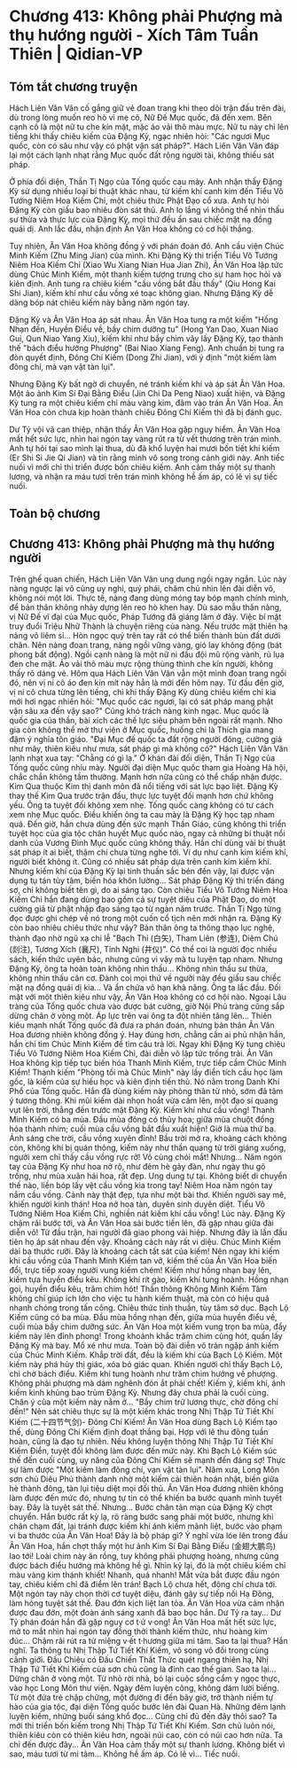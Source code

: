 # Chương 413: Không phải Phượng mà thụ hướng người - Xích Tâm Tuần Thiên | Qidian-VP

## Tóm tắt chương truyện

Hách Liên Vân Vân cố gắng giữ vẻ đoan trang khi theo dõi trận đấu trên đài, dù trong lòng muốn reo hò vì mẹ cô, Nữ Đế Mục quốc, đã đến xem. Bên cạnh cô là một nữ tu che kín mặt, mặc áo vải thô màu mực. Nữ tu này chỉ lên tiếng khi thấy chiêu kiếm của Đặng Kỳ, ngạc nhiên hỏi: "Các ngươi Mục quốc, còn có sâu như vậy có phật vận sát pháp?". Hách Liên Vân Vân đáp lại một cách lạnh nhạt rằng Mục quốc đất rộng người tài, không thiếu sát pháp.

Ở phía đối diện, Thần Tị Ngọ của Tống quốc cau mày. Anh nhận thấy Đặng Kỳ sử dụng nhiều loại bí thuật khác nhau, từ kiếm khí canh kim đến Tiểu Vô Tướng Niêm Hoa Kiếm Chỉ, một chiêu thức Phật Đạo cổ xưa. Anh tự hỏi Đặng Kỳ còn giấu bao nhiêu đòn sát thủ. Anh lo lắng vì không thể nhìn thấu sư thừa và thực lực của Đặng Kỳ, mọi thứ đều ẩn sau chiếc mặt nạ đồng quái dị. Anh lắc đầu, nhận định Ân Văn Hoa không có cơ hội thắng.

Tuy nhiên, Ân Văn Hoa không đồng ý với phán đoán đó. Anh cầu viện Chúc Minh Kiếm (Zhu Ming Jian) của mình. Khi Đặng Kỳ thi triển Tiểu Vô Tướng Niêm Hoa Kiếm Chỉ (Xiao Wu Xiang Nian Hua Jian Zhi), Ân Văn Hoa lập tức dùng Chúc Minh Kiếm, một thanh kiếm tượng trưng cho sự ham học hỏi và kiên định. Anh tung ra chiêu kiếm "cầu vồng bắt đầu thấy" (Qiu Hong Kai Shi Jian), kiếm khí như cầu vồng xé toạc không gian. Nhưng Đặng Kỳ dễ dàng bóp nát chiêu kiếm này bằng năm ngón tay.

Đặng Kỳ và Ân Văn Hoa áp sát nhau. Ân Văn Hoa tung ra một kiếm "Hồng Nhạn đến, Huyền Điểu về, bầy chim dưỡng tu" (Hong Yan Dao, Xuan Niao Gui, Qun Niao Yang Xiu), kiếm khí như bầy chim vây lấy Đặng Kỳ, tạo thành thế "bách điểu hướng Phượng" (Bai Niao Xiang Feng). Anh chuẩn bị tung ra đòn quyết định, Đông Chí Kiếm (Dong Zhi Jian), với ý định "một kiếm làm đông chí, mà vạn vật tàn lụi".

Nhưng Đặng Kỳ bất ngờ di chuyển, né tránh kiếm khí và áp sát Ân Văn Hoa. Một ảo ảnh Kim Sí Đại Bằng Điểu (Jin Chi Da Peng Niao) xuất hiện, và Đặng Kỳ tung ra một chiêu kiếm chỉ màu vàng kim, đâm vào trán Ân Văn Hoa. Ân Văn Hoa còn chưa kịp hoàn thành chiêu Đông Chí Kiếm thì đã bị đánh gục.

Dư Tỷ vội vã can thiệp, nhận thấy Ân Văn Hoa gặp nguy hiểm. Ân Văn Hoa mất hết sức lực, nhìn hai ngón tay vàng rút ra từ vết thương trên trán mình. Anh tự hỏi tại sao mình lại thua, dù đã khổ luyện hai mươi bốn tiết khí kiếm (Er Shi Si Jie Qi Jian) và tin rằng mình vô song trong cảnh giới này. Anh tiếc nuối vì mới chỉ thi triển được bốn chiêu kiếm. Anh cảm thấy một sự thanh lương, và nhận ra máu tươi trên trán mình không hề ấm áp, có lẽ vì sự tiếc nuối.

## Toàn bộ chương

## Chương 413: Không phải Phượng mà thụ hướng người

Trên ghế quan chiến, Hách Liên Vân Vân ung dung ngồi ngay ngắn.
Lúc này nàng ngược lại vô cùng uy nghi, quý phái, chăm chú nhìn lên đài diễn võ, không nói một lời.
Thực tế, nàng đang dùng móng tay bóp mạnh chính mình, để bản thân không nhảy dựng lên reo hò khen hay. Dù sao mẫu thân nàng, vị Nữ Đế vĩ đại của Mục quốc, Pháp Tướng đã giáng lâm ở đây.
Việc bí mật truy đuổi Triệu Nhữ Thành là chuyện riêng của nàng.
Nếu trước mặt thiên hạ nàng vô liêm sỉ...
Hòn ngọc quý trên tay rất có thể biến thành bùn đất dưới chân.
Nên nàng đoan trang, nàng ngồi vững vàng, gió lay không động (bát phong bất động).
Ngồi cạnh nàng là một nữ ni đầu đội mũ rộng vành, rủ lụa đen che mặt.
Áo vải thô màu mực rộng thùng thình che kín người, không thấy rõ dáng vẻ.
Hôm qua Hách Liên Vân Vân vẫn một mình đoan trang ngồi đó, nên vị ni cô áo đen kín mít này hẳn là mới đến hôm nay.
Từ đầu đến giờ, vị ni cô chưa từng lên tiếng, chỉ khi thấy Đặng Kỳ dùng chiêu kiếm chỉ kia mới hơi ngạc nhiên hỏi: "Mục quốc các ngươi, lại có sát pháp mang phật vận sâu xa đến vậy sao?"
Cũng khó trách nàng kinh ngạc.
Mục quốc là quốc gia của thần, bài xích các thế lực siêu phàm bên ngoài rất mạnh.
Nho gia còn không thể mở thư viện ở Mục quốc, huống chi là Thích gia mang đậm ý nghĩa tôn giáo.
"Đại Mục đế quốc ta đất rộng người đông, cường giả như mây, thiên kiêu như mưa, sát pháp gì mà không có?"
Hách Liên Vân Vân lạnh nhạt xua tay: "Chẳng có gì lạ."
Ở khán đài đối diện, Thần Tị Ngọ của Tống quốc cũng nhíu mày.
Người đại diện Mục quốc tham gia Hoàng Hà hội, chắc chắn không tầm thường. Mạnh hơn nữa cũng có thể chấp nhận được.
Kim Qua thuộc Kim thị danh môn đã nổi tiếng với sát lực bạo liệt. Đặng Kỳ thay thế Kim Qua trước trận đấu, thực lực tuyệt đối mạnh hơn chứ không yếu.
Ông ta tuyệt đối không xem nhẹ.
Tống quốc càng không có tư cách xem nhẹ Mục quốc.
Điều khiến ông ta cau mày là Đặng Kỳ học tạp nham quá. Đến giờ, hắn chưa dùng đến sức mạnh Thần Giáo, cũng không thi triển tuyệt học của gia tộc chân huyết Mục quốc nào, ngay cả những bí thuật nổi danh của Vương Đình Mục quốc cũng không thấy.
Hắn chỉ dùng vài bí thuật sát pháp ít ai biết, thậm chí chưa từng nghe tới.
Ví dụ như canh kim kiếm khí, người biết không ít. Cũng có nhiều sát pháp dựa trên canh kim kiếm khí.
Nhưng kiếm khí của Đặng Kỳ lại tinh thuần sắc bén đến vậy, lại được vận dụng tụ tán tùy tâm, biến hóa khôn lường... Sát pháp Đặng Kỳ thi triển đáng sợ, chỉ không biết tên gì, do ai sáng tạo.
Còn chiêu Tiểu Vô Tướng Niêm Hoa Kiếm Chỉ hắn đang dùng bao gồm cả sự tuyệt diệu của Phật Đạo, do một cường giả từ phật nhập đạo sáng tạo từ ngàn năm trước.
Thần Tị Ngọ từng đọc được ghi chép về nó trong một cuốn cổ tịch nên mới nhận ra.
Đặng Kỳ còn bao nhiêu chiêu thức như vậy?
Bản thân ông ta thông thạo lục nghệ, thành đạo nhờ ngũ xạ chi lễ "Bạch Thỉ (白矢), Tham Liên (参连), Diệm Chú (剡注), Tương Xích (襄尺), Tỉnh Nghi (井仪)".
Có thể coi là người đọc nhiều sách, kiến thức uyên bác, nhưng cũng vì vậy mà tu luyện tạp nham.
Nhưng Đặng Kỳ, ông ta hoàn toàn không nhìn thấu...
Không nhìn thấu sư thừa, không nhìn thấu căn cơ. Đành coi mọi thứ về người này đều giấu sau chiếc mặt nạ đồng quái dị kia...
Và ẩn chứa vô hạn khả năng.
Ông ta lắc đầu.
Đối mặt với một thiên kiêu như vậy, Ân Văn Hoa không có cơ hội nào.
Ngoại Lâu tràng của Tống quốc chưa vào được bát cường, giờ Nội Phủ tràng cũng sắp dừng chân ở vòng một.
Áp lực trên vai ông ta đột nhiên tăng lên...
Thiên kiêu mạnh nhất Tống quốc đã đưa ra phán đoán, nhưng bản thân Ân Văn Hoa đương nhiên không đồng ý.
Hay đúng hơn, chẳng cần ai phủ nhận hắn, hắn chỉ tìm Chúc Minh Kiếm để tìm câu trả lời.
Ngay khi Đặng Kỳ tung chiêu Tiểu Vô Tướng Niêm Hoa Kiếm Chỉ, đài diễn võ lập tức trống trải.
Ân Văn Hoa không kịp tiếp tục biến hóa Thanh Minh Kiếm, trực tiếp cầm Chúc Minh Kiếm!
Thanh kiếm "Phòng tối mà Chúc Minh" này lấy điển tích cầu học làm gốc, là kiếm của sự hiếu học và kiên định tiến thủ.
Nó nằm trong Danh Khí Phổ của Tống quốc.
Hắn đã dùng kiếm này phòng thân từ nhỏ, sớm đã tâm ý tương thông.
Khi mũi kiếm dài nhọn hoắt vừa cầm lên, một đạo sí quang vụt lên trời, thẳng đến trước mặt Đặng Kỳ.
Kiếm khí như cầu vồng!
Thanh Minh Kiếm có ba mùa.
Đầu mùa đông có thủy hoa; giữa mùa chuột đồng hóa thành nhím; cuối mùa cầu vồng bắt đầu xuất hiện!
Giờ là mùa thứ ba.
Ánh sáng che trời, cầu vồng xuyên đỉnh!
Bầu trời mở ra, khoảng cách không còn, không khí bị quán thông, kiếm này như thần quang từ trời giáng xuống, người xem chỉ thấy cầu vồng rực rỡ! Vô cùng chói mắt!
Nhưng...
Năm ngón tay của Đặng Kỳ như hoa nở rộ, như đêm hè gảy đàn, như ngày thu gõ trống, như mùa xuân hái hoa, rất đẹp. Ung dung tự tại. Không biết di chuyển thế nào, liền bóp lấy vệt cầu vồng kia trong tay!
Niêm Hoa năm ngón tay nắm cầu vồng.
Cảnh này thật đẹp, tựa như một bài thơ.
Khiến người say mê, khiến người kinh thán!
Hoa nở hoa tàn, duyên sinh duyên diệt.
Tiểu Vô Tướng Niêm Hoa Kiếm Chỉ, nghiền nát kiếm khí cầu vồng!
Lúc này.
Đặng Kỳ chậm rãi bước tới, và Ân Văn Hoa sải bước tiến lên, đã gặp nhau giữa đài diễn võ!
Từ đầu trận, hai người đã giao phong vài hiệp. Nhưng đây là lần đầu tiên họ áp sát nhau đến vậy.
Khoảng cách này rất vi diệu.
Chúc Minh Kiếm dài ba thước rưỡi.
Đây là khoảng cách tất sát của kiếm!
Nên ngay khi kiếm khí cầu vồng của Thanh Minh Kiếm tan vỡ, kiếm thế của Ân Văn Hoa biến đổi, trực tiếp xoay người vung kiếm chém!
Kiếm như hồng nhạn bay lên, kiếm tựa huyền điểu kêu.
Không khí rít gào, kiếm khí tung hoành.
Hồng nhạn gọi, huyền điểu kêu, trăm chim hót!
Thần thông Không Minh Kiếm Tâm không chỉ giúp ích lớn cho việc tu hành kiếm thuật, mà còn có hiệu quả nhanh chóng trong tấn công. Chiêu thức tinh thuần, tùy tâm sở dục.
Bạch Lộ Kiếm cũng có ba mùa.
Đầu mùa hồng nhạn đến, giữa mùa huyền điểu về, cuối mùa bầy chim dưỡng sức.
Ân Văn Hoa một kiếm vung trọn ba mùa, đẩy kiếm này lên đỉnh phong!
Trong khoảnh khắc trăm chim cùng hót, quấn lấy Đặng Kỳ mà bay. Mổ xé như mưa.
Toàn bộ đài diễn võ tràn ngập ánh kiếm của Chúc Minh Kiếm. Khắp trời đất, đều là kiếm khí của Bạch Lộ Kiếm.
Một kiếm này phá hủy thị giác, xóa bỏ giác quan. Khiến người chỉ thấy Bạch Lộ, chỉ chờ bách điểu.
Kiếm khí tung hoành như trăm chim hướng về phượng.
Không phải phượng mà dám nghênh đón ắt phải chết!
Kiếm ý, kiếm khí, ánh kiếm kinh khủng bao trùm Đặng Kỳ.
Nhưng đây chưa phải là cuối cùng.
Chân ý của một kiếm này nằm ở...
"Bầy chim trữ lương thực, chờ đông chí đến!"
Nên sát chiêu thực sự là một kiếm khác trong Nhị Thập Tứ Tiết Khí Kiếm (二十四节气剑)-
Đông Chí Kiếm!
Ân Văn Hoa dùng Bạch Lộ Kiếm tạo thế, dùng Đông Chí Kiếm định đoạt thắng bại. Hợp với lẽ thu đông tuần hoàn, cũng là đạo tự nhiên.
Nếu không luyện thông Nhị Thập Tứ Tiết Khí Kiếm Điển, tuyệt đối không làm được đến mức này.
Khi Bạch Lộ Kiếm súc thế đến cuối cùng, uy năng của Đông Chí Kiếm sẽ mạnh đến đáng sợ!
Thực sự làm được "Một kiếm làm đông chí, vạn vật tàn lụi".
Năm xưa, Long Môn sơn chủ Diêu Phủ thành danh nhờ một kiếm cải thiên hoán nhật, biến giữa hè thành đông, tàn lụi tiêu diệt mọi đối thủ.
Ân Văn Hoa đương nhiên không làm được đến mức đó, nhưng tự tin có thể khiến ba bước quanh mình tuyết bay.
Đây là tuyệt sát thế.
Nhưng...
Bước chân tản mạn của Đặng Kỳ chợt chuyển.
Hắn bước rất kỳ lạ, rõ ràng bước sang phải một bước, nhưng khi chân chạm đất, lại tránh được kiếm khí ánh kiếm mãnh liệt, bước vào phạm vi ba thước của Ân Văn Hoa!
Đây là bộ pháp gì?
Ý nghĩ vừa lóe lên trong đầu Ân Văn Hoa, hắn chợt thấy một hư ảnh Kim Sí Đại Bằng Điểu (金翅大鹏鸟) lao tới!
Loài chim này ăn rồng, tuy không phải phượng hoàng, nhưng cũng được bách điểu hướng mà không hề gì.
Nhìn kỹ lại, đó là một chiêu kiếm chỉ màu vàng kim thánh khiết!
Nhanh, quá nhanh!
Mắt vừa bắt được đầu ngón tay, chiêu kiếm chỉ đã điểm lên trán!
Bạch Lộ chưa hết, đông chí chưa tới.
Một ngón tay này chọn thời cơ tuyệt diệu, đánh gãy sự tiếp nối Hạ Đông, làm hỏng tuyệt sát thế.
Đau đớn kịch liệt lan tỏa.
Ân Văn Hoa vừa cảm nhận được đau đớn, một đoàn ánh sáng xanh đã bao bọc hắn.
Dư Tỷ ra tay...
Dư Tỷ phán đoán hắn đã gặp nguy cơ t·ử v·ong!
Ân Văn Hoa mất hết sức lực, mở to mắt nhìn hai ngón tay đồng thời thành kiếm thức, như hoàng kim đúc... Chậm rãi rút ra từ miệng v·ết t·hương giữa mi tâm.
Sao ta lại thua?
Hắn nghĩ.
Ta thông tu Nhị Thập Tứ Tiết Khí Kiếm, vô song vô đối trong cùng cảnh giới.
Đấu Chiêu có Đấu Chiến Thất Thức quét ngang thiên hạ, Nhị Thập Tứ Tiết Khí Kiếm của sơn chủ cũng là đỉnh cao thế gian.
Sao ta lại...
Dừng chân ở vòng một.
Từ nhỏ rời nhà, bỏ lại cuộc sống cẩm y ngọc thực, vào học Long Môn thư viện. Ngày đêm luyện công, không dám lười biếng.
Từ một đứa trẻ chập chững, một đường đi đến bây giờ, trở thành niềm tự hào của gia tộc, đại diện Tống quốc bước lên đài Quan Hà.
Những đêm lạnh luyện kiếm, những buổi sáng khổ đọc...
Cũng chỉ đủ đến đây thôi sao?
Ta mới thi triển bốn kiếm trong Nhị Thập Tứ Tiết Khí Kiếm.
Sơn chủ luôn nói, thiên kiêu còn có thiên kiêu hơn, ngoài núi cao, còn có núi cao hơn nữa.
Ta chỉ đến được đây...
Ân Văn Hoa cảm thấy một sự thanh lương.
Không biết vì sao, máu tươi từ mi tâm...
Không hề ấm áp.
Có lẽ vì...
Tiếc nuối.